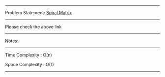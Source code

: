 ******************************************************************************
Problem Statement: [Spiral Matrix](https://leetcode.com/problems/spiral-matrix/)
******************************************************************************

Please check the above link

******************************************************************************
Notes: 
******************************************************************************
Time Complexity : O(n)

Space Complexity : O(1)

******************************************************************************